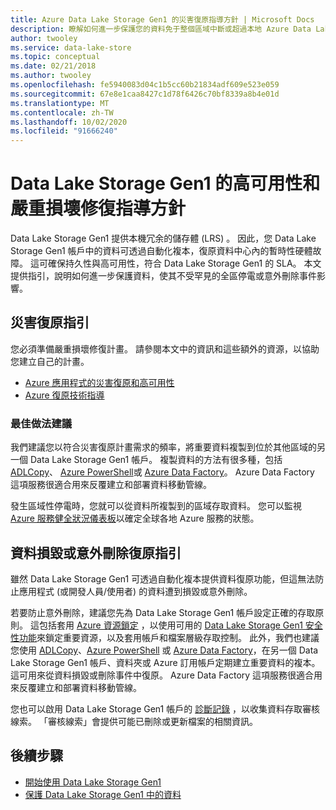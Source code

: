 ```yaml
---
title: Azure Data Lake Storage Gen1 的災害復原指導方針 | Microsoft Docs
description: 瞭解如何進一步保護您的資料免于整個區域中斷或超過本地 Azure Data Lake Storage Gen1 儲存體的意外刪除。
author: twooley
ms.service: data-lake-store
ms.topic: conceptual
ms.date: 02/21/2018
ms.author: twooley
ms.openlocfilehash: fe5940083d04c1b5cc60b21834adf609e523e059
ms.sourcegitcommit: 67e8e1caa8427c1d78f6426c70bf8339a8b4e01d
ms.translationtype: MT
ms.contentlocale: zh-TW
ms.lasthandoff: 10/02/2020
ms.locfileid: "91666240"
---
```

# <a name="high-availability-and-disaster-recovery-guidance-for-data-lake-storage-gen1"></a>Data Lake Storage Gen1 的高可用性和嚴重損壞修復指導方針

Data Lake Storage Gen1 提供本機冗余的儲存體 (LRS) 。 因此，您 Data Lake Storage Gen1 帳戶中的資料可透過自動化複本，復原資料中心內的暫時性硬體故障。 這可確保持久性與高可用性，符合 Data Lake Storage Gen1 的 SLA。 本文提供指引，說明如何進一步保護資料，使其不受罕見的全區停電或意外刪除事件影響。

## <a name="disaster-recovery-guidance"></a>災害復原指引

您必須準備嚴重損壞修復計畫。 請參閱本文中的資訊和這些額外的資源，以協助您建立自己的計畫。

* [Azure 應用程式的災害復原和高可用性](../resiliency/resiliency-disaster-recovery-high-availability-azure-applications.md)
* [Azure 復原技術指導](../resiliency/resiliency-technical-guidance.md)

### <a name="best-practice-recommendations"></a>最佳做法建議

我們建議您以符合災害復原計畫需求的頻率，將重要資料複製到位於其他區域的另一個 Data Lake Storage Gen1 帳戶。 複製資料的方法有很多種，包括 [ADLCopy](data-lake-store-copy-data-azure-storage-blob.md)、 [Azure PowerShell](data-lake-store-get-started-powershell.md)或 [Azure Data Factory](../data-factory/connector-azure-data-lake-store.md)。 Azure Data Factory 這項服務很適合用來反覆建立和部署資料移動管線。

發生區域性停電時，您就可以從資料所複製到的區域存取資料。 您可以監視 [Azure 服務健全狀況儀表板](https://azure.microsoft.com/status/)以確定全球各地 Azure 服務的狀態。

## <a name="data-corruption-or-accidental-deletion-recovery-guidance"></a>資料損毀或意外刪除復原指引

雖然 Data Lake Storage Gen1 可透過自動化複本提供資料復原功能，但這無法防止應用程式 (或開發人員/使用者) 的資料遭到損毀或意外刪除。

若要防止意外刪除，建議您先為 Data Lake Storage Gen1 帳戶設定正確的存取原則。 這包括套用 [Azure 資源鎖定](../azure-resource-manager/management/lock-resources.md) ，以使用可用的 [Data Lake Storage Gen1 安全性功能](data-lake-store-security-overview.md)來鎖定重要資源，以及套用帳戶和檔案層級存取控制。 此外，我們也建議您使用 [ADLCopy](data-lake-store-copy-data-azure-storage-blob.md)、[Azure PowerShell](data-lake-store-get-started-powershell.md) 或 [Azure Data Factory](../data-factory/connector-azure-data-lake-store.md)，在另一個 Data Lake Storage Gen1 帳戶、資料夾或 Azure 訂用帳戶定期建立重要資料的複本。 這可用來從資料損毀或刪除事件中復原。 Azure Data Factory 這項服務很適合用來反覆建立和部署資料移動管線。

您也可以啟用 Data Lake Storage Gen1 帳戶的 [診斷記錄](data-lake-store-diagnostic-logs.md) ，以收集資料存取審核線索。 「審核線索」會提供可能已刪除或更新檔案的相關資訊。

## <a name="next-steps"></a>後續步驟

* [開始使用 Data Lake Storage Gen1](data-lake-store-get-started-portal.md)
* [保護 Data Lake Storage Gen1 中的資料](data-lake-store-secure-data.md)

